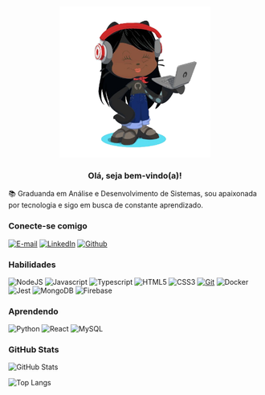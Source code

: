 <div align="center">
    <img src=".//img/icon-perfil-readme.png" alt="icon-github" width="300" />
</div>

<h3 align="center">Olá, seja bem-vindo(a)!</h3>

📚 Graduanda em Análise e Desenvolvimento de Sistemas, sou apaixonada por tecnologia e sigo em busca de constante aprendizado.

### Conecte-se comigo

[![E-mail](https://img.shields.io/badge/Gmail-320032?style=flat&logo=gmail&logoColor=red)](biiaribeiro60@gmail.com)
[![LinkedIn](https://img.shields.io/badge/-LinkedIn-320032?style=flat&logo=linkedin&logoColor=blue)](https://www.linkedin.com/in/beatriz-ribeiro-dev)
[![Github](https://img.shields.io/badge/-Github-320032?style=flat&logo=github&logoColor=white)](https://github.com/Biiars00)

### Habilidades

![NodeJS](https://img.shields.io/badge/Node.js-320032?style=flat&logo=node.js&logoColor=green)
![Javascript](https://img.shields.io/badge/Javascript-320032?style=flat&logo=javascript&logoColor=yellow)
![Typescript](https://img.shields.io/badge/Typescript-320032?style=flat&logo=typescript&logoColor=blue)
![HTML5](https://img.shields.io/badge/HTML-320032?style=flat&logo=html5&logoColor=orange)
![CSS3](https://img.shields.io/badge/CSS3-320032?style=flat&logo=css3&logoColor=blue)
[![Git](https://img.shields.io/badge/Git-320032?style=flat&logo=git&logoColor=red)](https://git-scm.com/doc)
![Docker](https://img.shields.io/badge/Docker-320032?style=flat&logo=docker&logoColor=blue)
![Jest](https://img.shields.io/badge/Jest-320032?style=flat&logo=jest&logoColor=red)
![MongoDB](https://img.shields.io/badge/MongoDB-320032?style=flat&logo=mongodb&logoColor=green)
![Firebase](https://img.shields.io/badge/Firebase-320032?style=flat&logo=firebase&logoColor=yellow)

### Aprendendo

![Python](https://img.shields.io/badge/Python-320032?style=flat&logo=python&logoColor=yellow)
![React](https://img.shields.io/badge/React-320032?style=flat&logo=reactjs&logoColor=green)
![MySQL](https://img.shields.io/badge/MySQL-320032?style=flat&logo=mysql&logoColor=blue)

### GitHub Stats

![GitHub Stats](https://github-readme-stats.vercel.app/api?username=Biiars00&theme=transparent&bg_color=320032&border_color=BD1550&show_icons=true&icon_color=BD1550&title_color=BD1550&text_color=FFF)

![Top Langs](https://github-readme-stats-git-masterrstaa-rickstaa.vercel.app/api/top-langs/?username=Biiars00&layout=compact&bg_color=320032&border_color=BD1550&title_color=BD1550&text_color=FFF)
